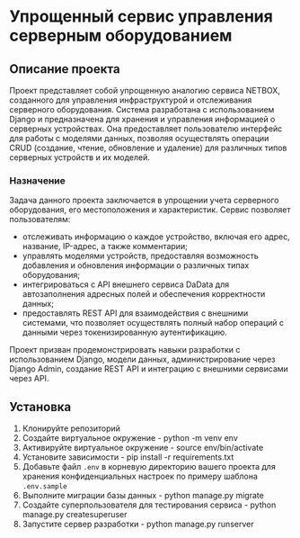 # Упрощенный сервис управления серверным оборудованием

## Описание проекта

Проект представляет собой упрощенную аналогию сервиса NETBOX, созданного для управления инфраструктурой и отслеживания серверного оборудования. Система разработана с использованием Django и предназначена для хранения и управления информацией о серверных устройствах. Она предоставляет пользователю интерфейс для работы с моделями данных, позволяя осуществлять операции CRUD (создание, чтение, обновление и удаление) для различных типов серверных устройств и их моделей.

### Назначение

Задача данного проекта заключается в упрощении учета серверного оборудования, его местоположения и характеристик. Сервис позволяет пользователям:
- отслеживать информацию о каждое устройство, включая его адрес, название, IP-адрес, а также комментарии;
- управлять моделями устройств, предоставляя возможность добавления и обновления информации о различных типах оборудования;
- интегрироваться с API внешнего сервиса DaData для автозаполнения адресных полей и обеспечения корректности данных;
- предоставлять REST API для взаимодействия с внешними системами, что позволяет осуществлять полный набор операций с данными через токенизированную аутентификацию.

Проект призван продемонстрировать навыки разработки с использованием Django, модели данных, администрирование через Django Admin, создание REST API и интеграцию с внешними сервисами через API.

## Установка

1. Клонируйте репозиторий
2. Создайте виртуальное окружение -  python -m venv env
3. Активируйте виртуальное окружение - source env/bin/activate
4. Установите зависимости - pip install -r requirements.txt
5. Добавьте файл `.env` в корневую директорию вашего проекта для хранения конфиденциальных настроек по примеру шаблона `.env.sample`
6. Выполните миграции базы данных -  python manage.py migrate
7. Создайте суперпользователя для тестирования сервиса - python manage.py createsuperuser
8. Запустите сервер разработки - python manage.py runserver
